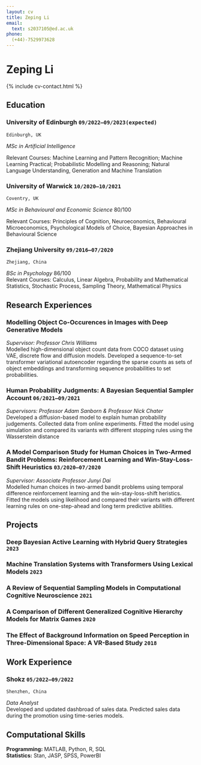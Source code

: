 ```yaml
---
layout: cv
title: Zeping Li
email:
  text: s2037105@ed.ac.uk
phone:
  (+44)-7529973628
---
```


# Zeping **Li**

<!--
include contact information from the front matter
Supported arguments:
    - homepage: url, text
    - phone
    - email
-->

{% include cv-contact.html %}

## Education

### **University of Edinburgh** `09/2022–09/2023(expected)`

```
Edinburgh, UK
```

*MSc in Artificial Intelligence*



Relevant Courses: Machine Learning and Pattern Recognition; Machine Learning Practical; Probabilistic Modelling and Reasoning; Natural Language Understanding, Generation and Machine Translation

### **University of Warwick** `10/2020–10/2021`

```
Coventry, UK
```

*MSc in Behavioural and Economic Science* 80/100



Relevant Courses: Principles of Cognition, Neuroeconomics, Behavioural Microeconomics, Psychological Models of Choice, Bayesian Approaches in Behavioural Science

### **Zhejiang University** `09/2016–07/2020`

```
Zhejiang, China
```

*BSc in Psychology* 86/100  
Relevant Courses: Calculus, Linear Algebra, Probability and Mathematical Statistics, Stochastic Process, Sampling Theory, Mathematical Physics

## Research Experiences
### **Modelling Object Co-Occurences in Images with Deep Generative Models**
*Supervisor: Professor Chris Williams*  
Modelled high-dimensional object count data from COCO dataset using VAE, discrete flow and diffusion models. Developed a sequence-to-set transformer variational autoencoder regarding the sparse counts as sets of object embeddings and transforming sequence probabilities to set probabilities.

### **Human Probability Judgments: A Bayesian Sequential Sampler Account** `06/2021–09/2021`
*Supervisors: Professor Adam Sanborn & Professor Nick Chater*  
Developed a diffusion-based model to explain human probability judgements. Collected data from online experiments. Fitted the model using simulation and compared its variants with different stopping rules using the Wasserstein distance

### **A Model Comparison Study for Human Choices in Two-Armed Bandit Problems: Reinforcement Learning and Win-Stay-Loss-Shift Heuristics** `03/2020–07/2020`  
*Supervisor: Associate Professor Junyi Dai*  
Modelled human choices in two-armed bandit problems using temporal difference reinforcement learning and the win-stay-loss-shift heristics. Fitted the models using likelihood and compared their variants with different learning rules on one-step-ahead and long term predictive abilities.

## Projects
### **Deep Bayesian Active Learning with Hybrid Query Strategies** `2023`
### **Machine Translation Systems with Transformers Using Lexical Models** `2023`
### **A Review of Sequential Sampling Models in Computational Cognitive Neuroscience** `2021`
### **A Comparison of Different Generalized Cognitive Hierarchy Models for Matrix Games** `2020`
### **The Effect of Background Information on Speed Perception in Three-Dimensional Space: A VR-Based Study** `2018`


## Work Experience
### **Shokz** `05/2022–09/2022`
```
Shenzhen, China
```
*Data Analyst*   
Developed and updated dashbroad of sales data. Predicted sales data during the promotion using time-series models.


## Computational Skills
**Programming:** MATLAB, Python, R, SQL  
**Statistics:** Stan, JASP, SPSS, PowerBI



<!-- ### Footer

-->
